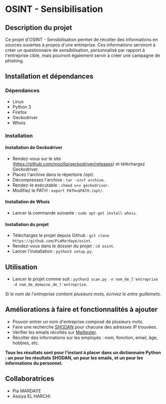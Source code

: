 # OSINT - Sensibilisation

## Description du projet
Ce projet d'OSINT - Sensibilisation permet de récolter des informations en sources ouvertes à propos d'une entreprise. Ces informations serviront à créer un questionnaire de sensibilisation, personnalisé par rapport à l'entreprise cible, mais pourront également servir à créer une campagne de phishing.

## Installation et dépendances

### Dépendances
* Linux
* Python 3
* Firefox
* Geckodriver
* Whois

### Installation
#### Installation de Geckodriver
* Rendez-vous sur le site (https://github.com/mozilla/geckodriver/releases) et téléchargez Geckodriver.
* Placez l'archive dans le répertoire /opt/.
* Décompressez l'archive : `tar -xzvf archive`.
* Rendez-le exécutable : `chmod u+x geckodriver`.
* Modifiez le PATH : `export PATH=$PATH:/opt/`.

#### Installation de Whois
* Lancer la commande suivante : `sudo apt-get install whois`.

#### Installation du projet
* Téléchargez le projet depuis Github : `git clone https://github.com/PiaMardaye/osint`.
* Rendez-vous dans le dossier du projet : `cd osint`.
* Lancer l'installation : `python3 setup.py`.

## Utilisation
* Lancer le projet comme suit : `python3 scan.py -n nom_de_l'entreprise -d nom_de_domaine_de_l'entreprise`.

*Si le nom de l'entreprise contient plusieurs mots, écrivez le entre guillemets.*


## Améliorations à faire et fonctionnalités à ajouter
* Pouvoir entrer un nom d'entreprise composé de plusieurs mots.
* Faire une recherche [SHODAN](https://shodan.io) pour chacune des adresses IP trouvées.
* Vérifier les emails récoltés sur [Mailtester](https://mailtester.com).
* Récolter des informations sur les employés : nom, fonction, email, âge, hobbies, etc.

**Tous les résultats sont pour l'instant à placer dans un dictionnaire Python : un pour les résultats SHODAN, un pour les emails, et un pour les informations du personnel.**

## Collaboratrices
* Pia MARDAYE
* Assiya EL HARCHI

